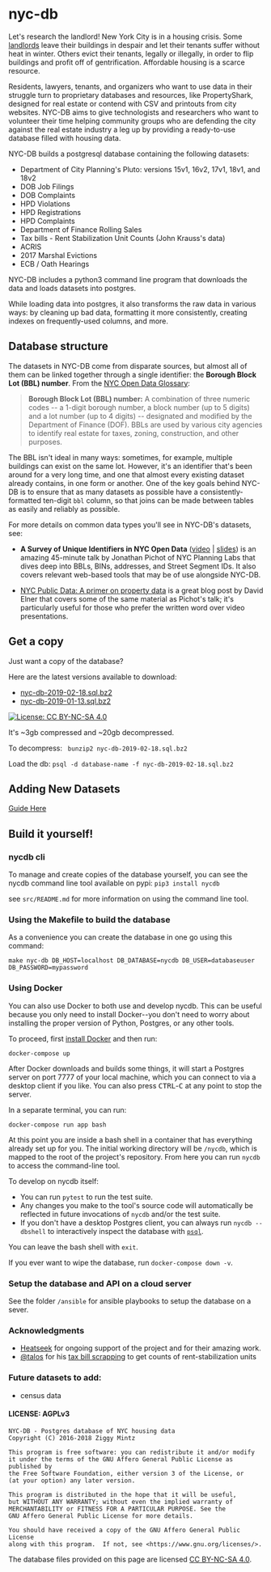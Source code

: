 # nyc-db

Let's research the landlord! New York City is in a housing crisis. Some [landlords](https://youtu.be/o1SzKHXz8tU) leave their buildings in despair and let their tenants suffer without heat in winter. Others evict their tenants, legally or illegally, in order to flip buildings and profit off of gentrification. Affordable housing is a scarce resource.

Residents, lawyers, tenants, and organizers who want to use data in their struggle turn to proprietary databases and resources, like PropertyShark, designed for real estate or contend with CSV and printouts from city websites. NYC-DB aims to give technologists and researchers who want to volunteer their time helping community groups who are defending the city against the real estate industry a leg up by providing a ready-to-use database filled with housing data.

NYC-DB builds a postgresql database containing the following datasets:

- Department of City Planning's Pluto: versions 15v1, 16v2, 17v1, 18v1, and 18v2
- DOB Job Filings
- DOB Complaints
- HPD Violations
- HPD Registrations
- HPD Complaints
- Department of Finance Rolling Sales
- Tax bills - Rent Stabilization Unit Counts (John Krauss's data)
- ACRIS
- 2017 Marshal Evictions
- ECB / Oath Hearings

NYC-DB includes a python3 command line program that downloads the data and loads datasets into postgres.

While loading data into postgres, it also transforms the raw data in various ways: by cleaning up bad data, formatting it more consistently, creating indexes on frequently-used columns, and more.

## Database structure

The datasets in NYC-DB come from disparate sources, but almost all of them can be
linked together through a single identifier: the **Borough Block Lot (BBL) number**.
From the [NYC Open Data Glossary][glossary]:

> **Borough Block Lot (BBL) number:** A combination of three numeric codes -- a 1-digit borough number, a block number (up to 5 digits) and a lot number (up to 4 digits) -- designated and modified by the Department of Finance (DOF). BBLs are used by various city agencies to identify real estate for taxes, zoning, construction, and other purposes.

The BBL isn't ideal in many ways: sometimes, for example, multiple buildings can exist on the same lot. However, it's an identifier that's been around for a very long time, and one that almost every existing dataset already contains, in one form or another. One of the key goals behind NYC-DB is to ensure that as many datasets as possible have a consistently-formatted ten-digit `bbl` column, so that joins can be made between tables as easily and reliably as possible.

For more details on common data types you'll see in NYC-DB's datasets, see:

* **A Survey of Unique Identifiers in NYC Open Data** ([video](https://www.youtube.com/watch?v=Dhuc4fdIBqc&feature=youtu.be) | [slides](https://speakerdeck.com/pichot/survey-of-unique-ids-in-nyc-open-data-joins-sorrows-and-surprises)) is an amazing 45-minute talk by Jonathan Pichot of NYC Planning Labs that dives deep into BBLs, BINs, addresses, and Street Segment IDs. It also covers relevant web-based tools that may be of use alongside NYC-DB.

* [NYC Public Data: A primer on property data](http://blog.davidelner.com/nyc-property-data-primer/) is a great blog post by David Elner that covers some of the same material as Pichot's talk; it's particularly useful for those who prefer the written word over video presentations.

[glossary]: https://docs.google.com/document/d/1yWlTwMxqYrZPZ5pZxrUwuBTNJ1LqFJyr3haM7m-bvfc/edit

## Get a copy

Just want a copy of the database?

Here are the latest versions available to download:

- [nyc-db-2019-02-18.sql.bz2](https://s3.amazonaws.com/nyc-db/nyc-db-2019-02-18.sql.bz2)
- [nyc-db-2019-01-13.sql.bz2](https://s3.amazonaws.com/nyc-db/nyc-db-2019-01-13.sql.bz2)


[![License: CC BY-NC-SA 4.0](https://licensebuttons.net/l/by-nc-sa/4.0/80x15.png)](https://creativecommons.org/licenses/by-nc-sa/4.0/)

It's ~3gb compressed and ~20gb decompressed.

To decompress: ```  bunzip2 nyc-db-2019-02-18.sql.bz2 ```

Load the db: ``` psql -d database-name -f nyc-db-2019-02-18.sql.bz2 ```

## Adding New Datasets

[Guide Here](src/ADDING_NEW_DATASETS.md)

## Build it yourself!

### nycdb cli

To manage and create copies of the database yourself, you can see the nycdb command line tool available on pypi: ` pip3 install nycdb `

see `src/README.md` for more information on using the command line tool.

### Using the Makefile to build the database

As a convenience you can create the database in one go using this command:

```
make nyc-db DB_HOST=localhost DB_DATABASE=nycdb DB_USER=databaseuser DB_PASSWORD=mypassword
```

### Using Docker

You can also use Docker to both use and develop nycdb. This can be useful because
you only need to install Docker--you don't need to worry about installing the proper
version of Python, Postgres, or any other tools.

To proceed, first [install Docker][] and then run:

```
docker-compose up
```

After Docker downloads and builds some things, it will start a Postgres server on port
7777 of your local machine, which you can connect to via a desktop client if you like.
You can also press <kbd>CTRL</kbd>-<kbd>C</kbd> at any point to stop the server.

In a separate terminal, you can run:

```
docker-compose run app bash
```

At this point you are inside a bash shell in a container that has everything already
set up for you. The initial working directory will be `/nycdb`, which is mapped to
the root of the project's repository. From here you can run `nycdb` to access the
command-line tool.

To develop on nycdb itself:

* You can run `pytest` to run the test suite.
* Any changes you make to the tool's source code will automatically be reflected
  in future invocations of `nycdb` and/or the test suite.
* If you don't have a desktop Postgres client, you can always run
  `nycdb --dbshell` to interactively inspect the database with [`psql`][].

You can leave the bash shell with `exit`.

If you ever want to wipe the database, run `docker-compose down -v`.

[install Docker]: https://www.docker.com/get-started
[`psql`]: http://postgresguide.com/utilities/psql.html

### Setup the database and API on a cloud server

See the folder `/ansible` for ansible playbooks to setup the database on a sever.

### Acknowledgments

- [Heatseek](https://heatseek.org/) for ongoing support of the project and for their amazing work.
- [@talos](https://github.com/talos) for his [tax bill scrapping](https://github.com/talos/nyc-stabilization-unit-counts) to get counts of rent-stabilization units

### Future datasets to add:

- census data

#### LICENSE: AGPLv3

```
NYC-DB - Postgres database of NYC housing data
Copyright (C) 2016-2018 Ziggy Mintz

This program is free software: you can redistribute it and/or modify
it under the terms of the GNU Affero General Public License as published by
the Free Software Foundation, either version 3 of the License, or
(at your option) any later version.

This program is distributed in the hope that it will be useful,
but WITHOUT ANY WARRANTY; without even the implied warranty of
MERCHANTABILITY or FITNESS FOR A PARTICULAR PURPOSE. See the
GNU Affero General Public License for more details.

You should have received a copy of the GNU Affero General Public License
along with this program.  If not, see <https://www.gnu.org/licenses/>.
```

The database files provided on this page are licensed [CC BY-NC-SA 4.0](https://creativecommons.org/licenses/by-nc-sa/4.0/legalcode).
